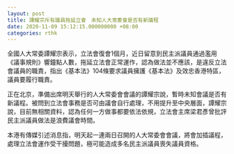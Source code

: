 ```yaml
---
layout: post
title: 譚耀宗斥有議員拖延立會　未知人大常委會是否有新議程
date: 2020-11-09 15:12:15.000000000 +08:00
categories: rthk
---
```


全國人大常委譚耀宗表示，立法會復會1個月，近日留意到民主派議員通過濫用《議事規則》響鐘點人數，拖延立法會正常運作，認為做法並不應該，是違反立法會議員的職責，指出《基本法》104條要求議員擁護《基本法》及效忠香港特區，議員要履行職責。

正在北京，準備出席明天舉行的人大常委會會議的譚耀宗說，暫時未知會議是否有新議程。被問到立法會事務是否可由議會自行處理，不用提升至中央層面，譚耀宗說，目前無相關資料，認為任何一方做事都要依法依規，立法會主席梁君彥曾批評民主派議員做法是浪費議會時間。

本港有傳媒引述消息指，明天起一連兩日召開的人大常委會會議，將會加插議程，處理立法會運作受干擾問題，極可能造成多名民主派議員喪失議員資格。
